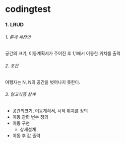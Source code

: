 # codingtest

### 1. LRUD

###### 1. 문제 재정의
공간의 크기, 이동계획서가 주어진 후 1,1에서 이동한 위치를 출력

###### 2. 조건
여행자는 N, N의 공간을 벗어나지 못한다.

###### 3. 알고리즘 설계
* 공간의크기, 이동계획서, 시작 위치를 정의
* 이동 관련 변수 정의
* 이동 구현
  + 상세설계
* 이동 후 값 출력
